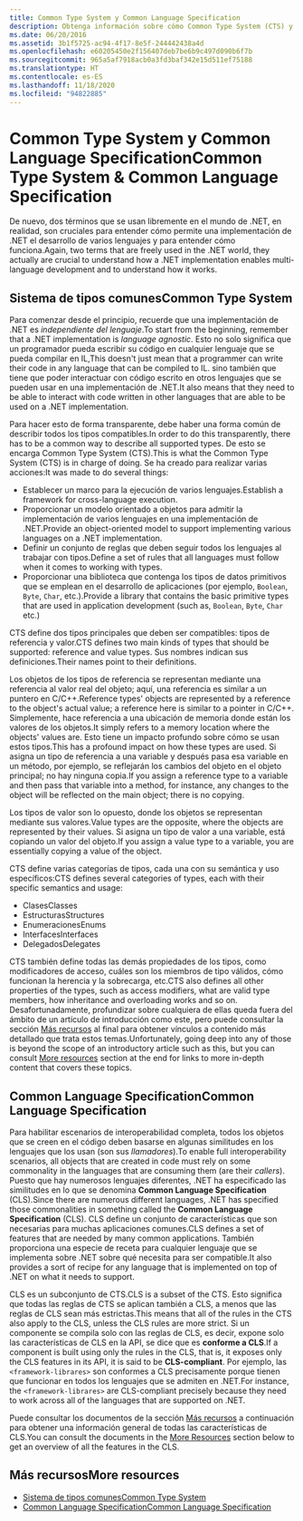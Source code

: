 ```yaml
---
title: Common Type System y Common Language Specification
description: Obtenga información sobre cómo Common Type System (CTS) y Common Language Specification (CLS) hacen posible que .NET admita varios lenguajes.
ms.date: 06/20/2016
ms.assetid: 3b1f5725-ac94-4f17-8e5f-244442438a4d
ms.openlocfilehash: e60205450e2f156407deb7be6b9c497d090b6f7b
ms.sourcegitcommit: 965a5af7918acb0a3fd3baf342e15d511ef75188
ms.translationtype: HT
ms.contentlocale: es-ES
ms.lasthandoff: 11/18/2020
ms.locfileid: "94822885"
---
```

# <a name="common-type-system--common-language-specification"></a><span data-ttu-id="07fa2-103">Common Type System y Common Language Specification</span><span class="sxs-lookup"><span data-stu-id="07fa2-103">Common Type System & Common Language Specification</span></span>

<span data-ttu-id="07fa2-104">De nuevo, dos términos que se usan libremente en el mundo de .NET, en realidad, son cruciales para entender cómo permite una implementación de .NET el desarrollo de varios lenguajes y para entender cómo funciona.</span><span class="sxs-lookup"><span data-stu-id="07fa2-104">Again, two terms that are freely used in the .NET world, they actually are crucial to understand how a .NET implementation enables multi-language development and to understand how it works.</span></span>

## <a name="common-type-system"></a><span data-ttu-id="07fa2-105">Sistema de tipos comunes</span><span class="sxs-lookup"><span data-stu-id="07fa2-105">Common Type System</span></span>

<span data-ttu-id="07fa2-106">Para comenzar desde el principio, recuerde que una implementación de .NET es _independiente del lenguaje_.</span><span class="sxs-lookup"><span data-stu-id="07fa2-106">To start from the beginning, remember that a .NET implementation is _language agnostic_.</span></span> <span data-ttu-id="07fa2-107">Esto no solo significa que un programador pueda escribir su código en cualquier lenguaje que se pueda compilar en IL,</span><span class="sxs-lookup"><span data-stu-id="07fa2-107">This doesn't just mean that a programmer can write their code in any language that can be compiled to IL.</span></span> <span data-ttu-id="07fa2-108">sino también que tiene que poder interactuar con código escrito en otros lenguajes que se pueden usar en una implementación de .NET.</span><span class="sxs-lookup"><span data-stu-id="07fa2-108">It also means that they need to be able to interact with code written in other languages that are able to be used on a .NET implementation.</span></span>

<span data-ttu-id="07fa2-109">Para hacer esto de forma transparente, debe haber una forma común de describir todos los tipos compatibles.</span><span class="sxs-lookup"><span data-stu-id="07fa2-109">In order to do this transparently, there has to be a common way to describe all supported types.</span></span> <span data-ttu-id="07fa2-110">De esto se encarga Common Type System (CTS).</span><span class="sxs-lookup"><span data-stu-id="07fa2-110">This is what the Common Type System (CTS) is in charge of doing.</span></span> <span data-ttu-id="07fa2-111">Se ha creado para realizar varias acciones:</span><span class="sxs-lookup"><span data-stu-id="07fa2-111">It was made to do several things:</span></span>

* <span data-ttu-id="07fa2-112">Establecer un marco para la ejecución de varios lenguajes.</span><span class="sxs-lookup"><span data-stu-id="07fa2-112">Establish a framework for cross-language execution.</span></span>
* <span data-ttu-id="07fa2-113">Proporcionar un modelo orientado a objetos para admitir la implementación de varios lenguajes en una implementación de .NET.</span><span class="sxs-lookup"><span data-stu-id="07fa2-113">Provide an object-oriented model to support implementing various languages on a .NET implementation.</span></span>
* <span data-ttu-id="07fa2-114">Definir un conjunto de reglas que deben seguir todos los lenguajes al trabajar con tipos.</span><span class="sxs-lookup"><span data-stu-id="07fa2-114">Define a set of rules that all languages must follow when it comes to working with types.</span></span>
* <span data-ttu-id="07fa2-115">Proporcionar una biblioteca que contenga los tipos de datos primitivos que se emplean en el desarrollo de aplicaciones (por ejemplo, `Boolean`, `Byte`, `Char`, etc.).</span><span class="sxs-lookup"><span data-stu-id="07fa2-115">Provide a library that contains the basic primitive types that are used in application development (such as, `Boolean`, `Byte`, `Char` etc.)</span></span>

<span data-ttu-id="07fa2-116">CTS define dos tipos principales que deben ser compatibles: tipos de referencia y valor.</span><span class="sxs-lookup"><span data-stu-id="07fa2-116">CTS defines two main kinds of types that should be supported: reference and value types.</span></span> <span data-ttu-id="07fa2-117">Sus nombres indican sus definiciones.</span><span class="sxs-lookup"><span data-stu-id="07fa2-117">Their names point to their definitions.</span></span>

<span data-ttu-id="07fa2-118">Los objetos de los tipos de referencia se representan mediante una referencia al valor real del objeto; aquí, una referencia es similar a un puntero en C/C++.</span><span class="sxs-lookup"><span data-stu-id="07fa2-118">Reference types' objects are represented by a reference to the object's actual value; a reference here is similar to a pointer in C/C++.</span></span> <span data-ttu-id="07fa2-119">Simplemente, hace referencia a una ubicación de memoria donde están los valores de los objetos.</span><span class="sxs-lookup"><span data-stu-id="07fa2-119">It simply refers to a memory location where the objects' values are.</span></span> <span data-ttu-id="07fa2-120">Esto tiene un impacto profundo sobre cómo se usan estos tipos.</span><span class="sxs-lookup"><span data-stu-id="07fa2-120">This has a profound impact on how these types are used.</span></span> <span data-ttu-id="07fa2-121">Si asigna un tipo de referencia a una variable y después pasa esa variable en un método, por ejemplo, se reflejarán los cambios del objeto en el objeto principal; no hay ninguna copia.</span><span class="sxs-lookup"><span data-stu-id="07fa2-121">If you assign a reference type to a variable and then pass that variable into a method, for instance, any changes to the object will be reflected on the main object; there is no copying.</span></span>

<span data-ttu-id="07fa2-122">Los tipos de valor son lo opuesto, donde los objetos se representan mediante sus valores.</span><span class="sxs-lookup"><span data-stu-id="07fa2-122">Value types are the opposite, where the objects are represented by their values.</span></span> <span data-ttu-id="07fa2-123">Si asigna un tipo de valor a una variable, está copiando un valor del objeto.</span><span class="sxs-lookup"><span data-stu-id="07fa2-123">If you assign a value type to a variable, you are essentially copying a value of the object.</span></span>

<span data-ttu-id="07fa2-124">CTS define varias categorías de tipos, cada una con su semántica y uso específicos:</span><span class="sxs-lookup"><span data-stu-id="07fa2-124">CTS defines several categories of types, each with their specific semantics and usage:</span></span>

* <span data-ttu-id="07fa2-125">Clases</span><span class="sxs-lookup"><span data-stu-id="07fa2-125">Classes</span></span>
* <span data-ttu-id="07fa2-126">Estructuras</span><span class="sxs-lookup"><span data-stu-id="07fa2-126">Structures</span></span>
* <span data-ttu-id="07fa2-127">Enumeraciones</span><span class="sxs-lookup"><span data-stu-id="07fa2-127">Enums</span></span>
* <span data-ttu-id="07fa2-128">Interfaces</span><span class="sxs-lookup"><span data-stu-id="07fa2-128">Interfaces</span></span>
* <span data-ttu-id="07fa2-129">Delegados</span><span class="sxs-lookup"><span data-stu-id="07fa2-129">Delegates</span></span>

<span data-ttu-id="07fa2-130">CTS también define todas las demás propiedades de los tipos, como modificadores de acceso, cuáles son los miembros de tipo válidos, cómo funcionan la herencia y la sobrecarga, etc.</span><span class="sxs-lookup"><span data-stu-id="07fa2-130">CTS also defines all other properties of the types, such as access modifiers, what are valid type members, how inheritance and overloading works and so on.</span></span> <span data-ttu-id="07fa2-131">Desafortunadamente, profundizar sobre cualquiera de ellas queda fuera del ámbito de un artículo de introducción como este, pero puede consultar la sección [Más recursos](#more-resources) al final para obtener vínculos a contenido más detallado que trata estos temas.</span><span class="sxs-lookup"><span data-stu-id="07fa2-131">Unfortunately, going deep into any of those is beyond the scope of an introductory article such as this, but you can consult [More resources](#more-resources) section at the end for links to more in-depth content that covers these topics.</span></span>

## <a name="common-language-specification"></a><span data-ttu-id="07fa2-132">Common Language Specification</span><span class="sxs-lookup"><span data-stu-id="07fa2-132">Common Language Specification</span></span>

<span data-ttu-id="07fa2-133">Para habilitar escenarios de interoperabilidad completa, todos los objetos que se creen en el código deben basarse en algunas similitudes en los lenguajes que los usan (son sus _llamadores_).</span><span class="sxs-lookup"><span data-stu-id="07fa2-133">To enable full interoperability scenarios, all objects that are created in code must rely on some commonality in the languages that are consuming them (are their _callers_).</span></span> <span data-ttu-id="07fa2-134">Puesto que hay numerosos lenguajes diferentes, .NET ha especificado las similitudes en lo que se denomina **Common Language Specification** (CLS).</span><span class="sxs-lookup"><span data-stu-id="07fa2-134">Since there are numerous different languages, .NET has specified those commonalities in something called the **Common Language Specification** (CLS).</span></span> <span data-ttu-id="07fa2-135">CLS define un conjunto de características que son necesarias para muchas aplicaciones comunes.</span><span class="sxs-lookup"><span data-stu-id="07fa2-135">CLS defines a set of features that are needed by many common applications.</span></span> <span data-ttu-id="07fa2-136">También proporciona una especie de receta para cualquier lenguaje que se implementa sobre .NET sobre qué necesita para ser compatible.</span><span class="sxs-lookup"><span data-stu-id="07fa2-136">It also provides a sort of recipe for any language that is implemented on top of .NET on what it needs to support.</span></span>

<span data-ttu-id="07fa2-137">CLS es un subconjunto de CTS.</span><span class="sxs-lookup"><span data-stu-id="07fa2-137">CLS is a subset of the CTS.</span></span> <span data-ttu-id="07fa2-138">Esto significa que todas las reglas de CTS se aplican también a CLS, a menos que las reglas de CLS sean más estrictas.</span><span class="sxs-lookup"><span data-stu-id="07fa2-138">This means that all of the rules in the CTS also apply to the CLS, unless the CLS rules are more strict.</span></span> <span data-ttu-id="07fa2-139">Si un componente se compila solo con las reglas de CLS, es decir, expone solo las características de CLS en la API, se dice que es **conforme a CLS**.</span><span class="sxs-lookup"><span data-stu-id="07fa2-139">If a component is built using only the rules in the CLS, that is, it exposes only the CLS features in its API, it is said to be **CLS-compliant**.</span></span> <span data-ttu-id="07fa2-140">Por ejemplo, las `<framework-librares>` son conformes a CLS precisamente porque tienen que funcionar en todos los lenguajes que se admiten en .NET.</span><span class="sxs-lookup"><span data-stu-id="07fa2-140">For instance, the `<framework-librares>` are CLS-compliant precisely because they need to work across all of the languages that are supported on .NET.</span></span>

<span data-ttu-id="07fa2-141">Puede consultar los documentos de la sección [Más recursos](#more-resources) a continuación para obtener una información general de todas las características de CLS.</span><span class="sxs-lookup"><span data-stu-id="07fa2-141">You can consult the documents in the [More Resources](#more-resources) section below to get an overview of all the features in the CLS.</span></span>

## <a name="more-resources"></a><span data-ttu-id="07fa2-142">Más recursos</span><span class="sxs-lookup"><span data-stu-id="07fa2-142">More resources</span></span>

* [<span data-ttu-id="07fa2-143">Sistema de tipos comunes</span><span class="sxs-lookup"><span data-stu-id="07fa2-143">Common Type System</span></span>](./base-types/common-type-system.md)
* [<span data-ttu-id="07fa2-144">Common Language Specification</span><span class="sxs-lookup"><span data-stu-id="07fa2-144">Common Language Specification</span></span>](language-independence-and-language-independent-components.md)
